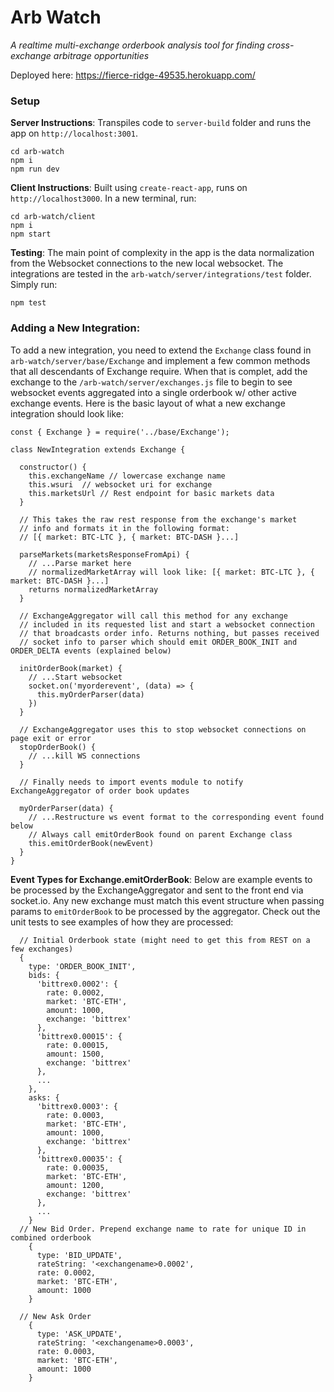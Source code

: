# Arb Watch

*A realtime multi-exchange orderbook analysis tool for finding cross-exchange arbitrage opportunities*

Deployed here: https://fierce-ridge-49535.herokuapp.com/

### Setup

**Server Instructions**: Transpiles code to `server-build` folder and runs the app on `http://localhost:3001`.
```
cd arb-watch
npm i
npm run dev
```
**Client Instructions**: Built using `create-react-app`, runs on `http://localhost3000`. In a new terminal, run:
```
cd arb-watch/client
npm i
npm start
```

**Testing**: The main point of complexity in the app is the data normalization from the Websocket connections to the new local websocket. The integrations are tested in the `arb-watch/server/integrations/test` folder. Simply run:
```
npm test
```

### Adding a New Integration:

To add a new integration, you need to extend the `Exchange` class found in `arb-watch/server/base/Exchange` and implement a few common methods that all descendants of Exchange require. When that is complet, add the exchange to the `/arb-watch/server/exchanges.js` file to begin to see websocket events aggregated into a single orderbook w/ other active exchange events. Here is the basic layout of what a new exchange integration should look like:

```
const { Exchange } = require('../base/Exchange');

class NewIntegration extends Exchange {

  constructor() {
    this.exchangeName // lowercase exchange name
    this.wsuri  // websocket uri for exchange
    this.marketsUrl // Rest endpoint for basic markets data
  }
  
  // This takes the raw rest response from the exchange's market  
  // info and formats it in the following format:
  // [{ market: BTC-LTC }, { market: BTC-DASH }...]
  
  parseMarkets(marketsResponseFromApi) {
    // ...Parse market here
    // normalizedMarketArray will look like: [{ market: BTC-LTC }, { market: BTC-DASH }...]
    returns normalizedMarketArray
  }
  
  // ExchangeAggregator will call this method for any exchange 
  // included in its requested list and start a websocket connection 
  // that broadcasts order info. Returns nothing, but passes received
  // socket info to parser which should emit ORDER_BOOK_INIT and ORDER_DELTA events (explained below)
  
  initOrderBook(market) {
    // ...Start websocket
    socket.on('myorderevent', (data) => {
      this.myOrderParser(data)
    })
  }

  // ExchangeAggregator uses this to stop websocket connections on page exit or error
  stopOrderBook() {
    // ...kill WS connections
  }

  // Finally needs to import events module to notify ExchangeAggregator of order book updates

  myOrderParser(data) {
    // ...Restructure ws event format to the corresponding event found below
    // Always call emitOrderBook found on parent Exchange class
    this.emitOrderBook(newEvent)
  }
}
```

**Event Types for Exchange.emitOrderBook**: Below are example events to be processed by the ExchangeAggregator and sent to the front end via socket.io. Any new exchange must match this event structure when passing params to `emitOrderBook` to be processed by the aggregator. Check out the unit tests to see examples of how they are processed:

```
  // Initial Orderbook state (might need to get this from REST on a few exchanges)
  {
    type: 'ORDER_BOOK_INIT',
    bids: {
      'bittrex0.0002': {
        rate: 0.0002,
        market: 'BTC-ETH',
        amount: 1000,
        exchange: 'bittrex'
      },
      'bittrex0.00015': {
        rate: 0.00015,
        amount: 1500,
        exchange: 'bittrex'
      },
      ...
    },
    asks: {
      'bittrex0.0003': {
        rate: 0.0003,
        market: 'BTC-ETH',
        amount: 1000,
        exchange: 'bittrex'
      },
      'bittrex0.00035': {
        rate: 0.00035,
        market: 'BTC-ETH',
        amount: 1200,
        exchange: 'bittrex'
      },
      ...
    }
  // New Bid Order. Prepend exchange name to rate for unique ID in combined orderbook
    {
      type: 'BID_UPDATE',
      rateString: '<exchangename>0.0002',
      rate: 0.0002,
      market: 'BTC-ETH',
      amount: 1000
    }
  
  // New Ask Order
    {
      type: 'ASK_UPDATE',
      rateString: '<exchangename>0.0003',
      rate: 0.0003,
      market: 'BTC-ETH',
      amount: 1000
    }
```

